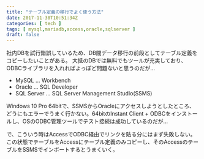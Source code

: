 ```yaml
---
title: "テーブル定義の移行でよく使う方法"
date: 2017-11-30T10:51:34Z
categories: [ tech ]
tags: [ mysql,mariadb,access,oracle,sqlserver ]
draft: false
---
```


社内DBを試行錯誤しているため、DB間データ移行の前段としてテーブル定義をコピーしたいことがある。
大抵のDBでは無料でもツールが充実しており、ODBCライブラリを入れればよっぽど問題ないと思うのだが...

* MySQL ... Workbench
* Oracle ... SQL Developer
* SQL Server ... SQL Server Management Studio(SSMS)

Windows 10 Pro 64bitで、SSMSからOracleにアクセスしようとしたところ、どうにもエラーでうまく行かない。64bitのInstant Client + ODBCをインストールし、OSのODBC管理ツールでテスト接続は成功しているのだが...

で、こういう時はAccessでODBC経由でリンクを貼る分にはまず失敗しない。この状態でテーブルをAccessにテーブル定義のみコピーし、そのAccessのテーブルをSSMSでインポートするとうまくいく。
